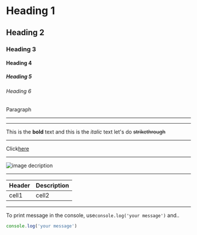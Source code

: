 <!-- Heading -->
# Heading 1
## Heading 2
### Heading 3
#### Heading 4
##### Heading 5
###### Heading 6
Paragraph

___
---
This is the **bold** text and this is the *italic* text let's do ~~strikethrough~~
___
<!-- Link -->
Click[here](C:\Users\준성\AppData\Local\Programs\Python\Python310)

___
<!-- Image -->
![image decription](링크주소)

___
<!-- Table -->
|Header|Description|
|--|--|
|cell1|cell2|

___
<!-- Code -->
To print message in the console, use`console.log('your message')` and.. 

```ts
console.log('your message')
```

